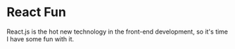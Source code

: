 # React Fun

React.js is the hot new technology in the front-end development, so it's time I have some fun with it.
